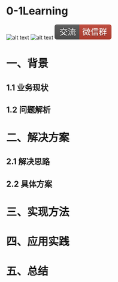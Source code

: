 # 0-1Learning

![alt text](../static/common/svg/luoxiaosheng.svg "公众号")
![alt text](../static/common/svg/luoxiaosheng_learning.svg "学习")
![alt text](../static/common/svg/luoxiaosheng_wechat.svg "微信")


# 一、背景
## 1.1 业务现状
## 1.2 问题解析


# 二、解决方案
## 2.1 解决思路
## 2.2 具体方案


# 三、实现方法


# 四、应用实践


# 五、总结





